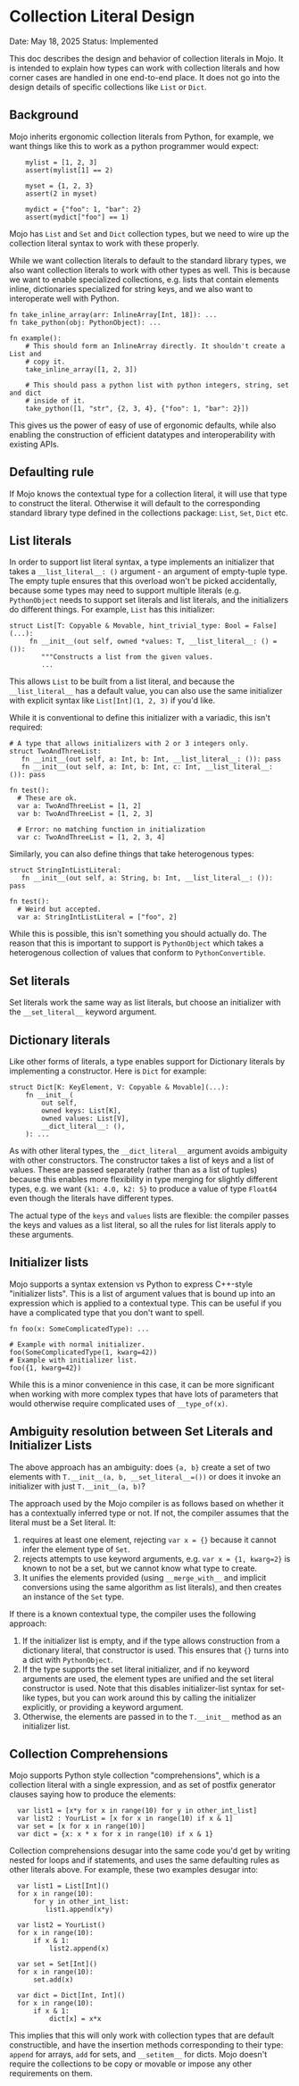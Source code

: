 # Collection Literal Design

Date: May 18, 2025
Status: Implemented

This doc describes the design and behavior of collection literals in Mojo. It is
intended to explain how types can work with collection literals and how corner
cases are handled in one end-to-end place. It does not go into the design
details of specific collections like `List` or `Dict`.

## Background

Mojo inherits ergonomic collection literals from Python, for example, we want
things like this to work as a python programmer would expect:

```mojo
    mylist = [1, 2, 3]
    assert(mylist[1] == 2)

    myset = {1, 2, 3}
    assert(2 in myset)

    mydict = {"foo": 1, "bar": 2}
    assert(mydict["foo"] == 1)
```

Mojo has `List` and `Set` and `Dict` collection types, but we need to wire up
the collection literal syntax to work with these properly.

While we want collection literals to default to the standard library types, we
also want collection literals to work with other types as well. This is because
we want to enable specialized collections, e.g. lists that contain elements
inline, dictionaries specialized for string keys, and we also want to
interoperate well with Python.

```mojo
fn take_inline_array(arr: InlineArray[Int, 18]): ...
fn take_python(obj: PythonObject): ...

fn example():
    # This should form an InlineArray directly. It shouldn't create a List and
    # copy it.
    take_inline_array([1, 2, 3])

    # This should pass a python list with python integers, string, set and dict
    # inside of it.
    take_python([1, "str", {2, 3, 4}, {"foo": 1, "bar": 2}])
```

This gives us the power of easy of use of ergonomic defaults, while also
enabling the construction of efficient datatypes and interoperability with
existing APIs.

## Defaulting rule

If Mojo knows the contextual type for a collection literal, it will use that
type to construct the literal.  Otherwise it will default to the corresponding
standard library type defined in the collections package: `List`, `Set`, `Dict`
etc.

## List literals

In order to support list literal syntax, a type implements an initializer that
takes a `__list_literal__: ()` argument - an argument of empty-tuple type.  The
empty tuple ensures that this overload won't be picked accidentally, because
some types may need to support multiple literals (e.g. `PythonObject` needs to
support set literals and list literals, and the initializers do different
things.  For example, `List` has this initializer:

```mojo
struct List[T: Copyable & Movable, hint_trivial_type: Bool = False](...):
     fn __init__(out self, owned *values: T, __list_literal__: () = ()):
        """Constructs a list from the given values.
        ...
```

This allows `List` to be built from a list literal, and because the
`__list_literal__` has a default value, you can also use the same initializer
with explicit syntax like `List[Int](1, 2, 3)` if you'd like.

While it is conventional to define this initializer with a variadic, this isn't
required:

```mojo
# A type that allows initializers with 2 or 3 integers only.
struct TwoAndThreeList:
   fn __init__(out self, a: Int, b: Int, __list_literal__: ()): pass
   fn __init__(out self, a: Int, b: Int, c: Int, __list_literal__: ()): pass

fn test():
  # These are ok.
  var a: TwoAndThreeList = [1, 2]
  var b: TwoAndThreeList = [1, 2, 3]

  # Error: no matching function in initialization
  var c: TwoAndThreeList = [1, 2, 3, 4]
```

Similarly, you can also define things that take heterogenous types:

```mojo
struct StringIntListLiteral:
   fn __init__(out self, a: String, b: Int, __list_literal__: ()): pass

fn test():
  # Weird but accepted.
  var a: StringIntListLiteral = ["foo", 2]
```

While this is possible, this isn't something you should actually do.  The reason
that this is important to support is `PythonObject` which takes a heterogenous
collection of values that conform to `PythonConvertible`.

## Set literals

Set literals work the same way as list literals, but choose an initializer with
the `__set_literal__` keyword argument.

## Dictionary literals

Like other forms of literals, a type enables support for Dictionary literals by
implementing a constructor.  Here is `Dict` for example:

```mojo
struct Dict[K: KeyElement, V: Copyable & Movable](...):
    fn __init__(
        out self,
        owned keys: List[K],
        owned values: List[V],
        __dict_literal__: (),
    ): ...
```

As with other literal types, the `__dict_literal__` argument avoids ambiguity
with other constructors.  The constructor takes a list of keys and a list of
values.  These are passed separately (rather than as a list of tuples) because
this enables more flexibility in type merging for slightly different types,
e.g. we want `{k1: 4.0, k2: 5}` to produce a value of type `Float64` even though
the literals have different types.

The actual type of the `keys` and `values` lists are flexible: the compiler
passes the keys and values as a list literal, so all the rules for list literals
apply to these arguments.

## Initializer lists

Mojo supports a syntax extension vs Python to express C++-style "initializer
lists". This is a list of argument values that is bound up into an expression
which is applied to a contextual type.  This can be useful if you have a
complicated type that you don't want to spell.

```mojo
fn foo(x: SomeComplicatedType): ...

# Example with normal initializer.
foo(SomeComplicatedType(1, kwarg=42))
# Example with initializer list.
foo({1, kwarg=42})
```

While this is a minor convenience in this case, it can be more significant when
working with more complex types that have lots of parameters that would
otherwise require complicated uses of `__type_of(x)`.

## Ambiguity resolution between Set Literals and Initializer Lists

The above approach has an ambiguity: does `{a, b}` create a set of two elements
with `T.__init__(a, b, __set_literal__=())` or does it invoke an initializer
with just `T.__init__(a, b)`?

The approach used by the Mojo compiler is as follows based on whether it has
a contextually inferred type or not.  If not, the compiler assumes that the
literal must be a Set literal.  It:

1) requires at least one element, rejecting `var x = {}` because it cannot infer
   the element type of `Set`.
2) rejects attempts to use keyword arguments, e.g. `var x = {1, kwarg=2}` is
   known to not be a set, but we cannot know what type to create.
3) It unifies the elements provided (using `__merge_with__` and implicit
   conversions using the same algorithm as list literals), and then creates an
   instance of the `Set` type.

If there is a known contextual type, the compiler uses the following approach:

1) If the initializer list is empty, and if the type allows construction from a
   dictionary literal, that constructor is used.  This ensures that `{}` turns
   into a dict with `PythonObject`.
2) If the type supports the set literal initializer, and if no keyword arguments
   are used, the element types are unified and the set literal constructor is
   used.  Note that this disables initializer-list syntax for set-like types,
   but you can work around this by calling the initializer explicitly, or
   providing a keyword argument.
3) Otherwise, the elements are passed in to the `T.__init__` method as an
   initializer list.

## Collection Comprehensions

Mojo supports Python style collection "comprehensions", which is a collection
literal with a single expression, and as set of postfix generator clauses saying
how to produce the elements:

```mojo
  var list1 = [x*y for x in range(10) for y in other_int_list]
  var list2 : YourList = [x for x in range(10) if x & 1]
  var set = [x for x in range(10)]
  var dict = {x: x * x for x in range(10) if x & 1}
```

Collection comprehensions desugar into the same code you'd get by writing nested
for loops and if statements, and uses the same defaulting rules as other
literals above.  For example, these two examples desugar into:

```mojo
  var list1 = List[Int]()
  for x in range(10):
      for y in other_int_list:
         list1.append(x*y)

  var list2 = YourList()
  for x in range(10):
      if x & 1:
          list2.append(x)

  var set = Set[Int]()
  for x in range(10):
      set.add(x)

  var dict = Dict[Int, Int]()
  for x in range(10):
      if x & 1:
          dict[x] = x*x
```

This implies that this will only work with collection types that are default
constructible, and have the insertion methods corresponding to their type:
`append` for arrays, `add` for sets, and `__setitem__` for dicts.  Mojo doesn't
require the collections to be copy or movable or impose any other requirements
on them.
